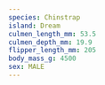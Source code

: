 ```yaml
---
species: Chinstrap
island: Dream
culmen_length_mm: 53.5
culmen_depth_mm: 19.9
flipper_length_mm: 205
body_mass_g: 4500
sex: MALE
---
```

